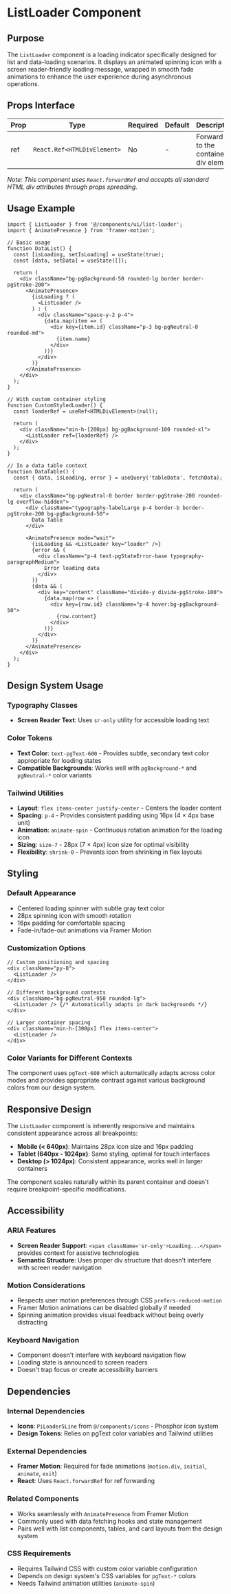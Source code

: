 # ListLoader Component

## Purpose

The `ListLoader` component is a loading indicator specifically designed for list and data-loading scenarios. It displays an animated spinning icon with a screen reader-friendly loading message, wrapped in smooth fade animations to enhance the user experience during asynchronous operations.

## Props Interface

| Prop | Type | Required | Default | Description |
|------|------|----------|---------|-------------|
| ref | `React.Ref<HTMLDivElement>` | No | - | Forward ref to the container div element |

*Note: This component uses `React.forwardRef` and accepts all standard HTML div attributes through props spreading.*

## Usage Example

```tsx
import { ListLoader } from '@/components/ui/list-loader';
import { AnimatePresence } from 'framer-motion';

// Basic usage
function DataList() {
  const [isLoading, setIsLoading] = useState(true);
  const [data, setData] = useState([]);

  return (
    <div className="bg-pgBackground-50 rounded-lg border border-pgStroke-200">
      <AnimatePresence>
        {isLoading ? (
          <ListLoader />
        ) : (
          <div className="space-y-2 p-4">
            {data.map(item => (
              <div key={item.id} className="p-3 bg-pgNeutral-0 rounded-md">
                {item.name}
              </div>
            ))}
          </div>
        )}
      </AnimatePresence>
    </div>
  );
}

// With custom container styling
function CustomStyledLoader() {
  const loaderRef = useRef<HTMLDivElement>(null);

  return (
    <div className="min-h-[200px] bg-pgBackground-100 rounded-xl">
      <ListLoader ref={loaderRef} />
    </div>
  );
}

// In a data table context
function DataTable() {
  const { data, isLoading, error } = useQuery('tableData', fetchData);

  return (
    <div className="bg-pgNeutral-0 border border-pgStroke-200 rounded-lg overflow-hidden">
      <div className="typography-labelLarge p-4 border-b border-pgStroke-200 bg-pgBackground-50">
        Data Table
      </div>
      
      <AnimatePresence mode="wait">
        {isLoading && <ListLoader key="loader" />}
        {error && (
          <div className="p-4 text-pgStateError-base typography-paragraphMedium">
            Error loading data
          </div>
        )}
        {data && (
          <div key="content" className="divide-y divide-pgStroke-100">
            {data.map(row => (
              <div key={row.id} className="p-4 hover:bg-pgBackground-50">
                {row.content}
              </div>
            ))}
          </div>
        )}
      </AnimatePresence>
    </div>
  );
}
```

## Design System Usage

### Typography Classes
- **Screen Reader Text**: Uses `sr-only` utility for accessible loading text

### Color Tokens
- **Text Color**: `text-pgText-600` - Provides subtle, secondary text color appropriate for loading states
- **Compatible Backgrounds**: Works well with `pgBackground-*` and `pgNeutral-*` color variants

### Tailwind Utilities
- **Layout**: `flex items-center justify-center` - Centers the loader content
- **Spacing**: `p-4` - Provides consistent padding using 16px (4 × 4px base unit)
- **Animation**: `animate-spin` - Continuous rotation animation for the loading icon
- **Sizing**: `size-7` - 28px (7 × 4px) icon size for optimal visibility
- **Flexibility**: `shrink-0` - Prevents icon from shrinking in flex layouts

## Styling

### Default Appearance
- Centered loading spinner with subtle gray text color
- 28px spinning icon with smooth rotation
- 16px padding for comfortable spacing
- Fade-in/fade-out animations via Framer Motion

### Customization Options

```tsx
// Custom positioning and spacing
<div className="py-8">
  <ListLoader />
</div>

// Different background contexts
<div className="bg-pgNeutral-950 rounded-lg">
  <ListLoader /> {/* Automatically adapts in dark backgrounds */}
</div>

// Larger container spacing
<div className="min-h-[300px] flex items-center">
  <ListLoader />
</div>
```

### Color Variants for Different Contexts

The component uses `pgText-600` which automatically adapts across color modes and provides appropriate contrast against various background colors from our design system.

## Responsive Design

The `ListLoader` component is inherently responsive and maintains consistent appearance across all breakpoints:

- **Mobile (< 640px)**: Maintains 28px icon size and 16px padding
- **Tablet (640px - 1024px)**: Same styling, optimal for touch interfaces
- **Desktop (> 1024px)**: Consistent appearance, works well in larger containers

The component scales naturally within its parent container and doesn't require breakpoint-specific modifications.

## Accessibility

### ARIA Features
- **Screen Reader Support**: `<span className='sr-only'>Loading...</span>` provides context for assistive technologies
- **Semantic Structure**: Uses proper div structure that doesn't interfere with screen reader navigation

### Motion Considerations
- Respects user motion preferences through CSS `prefers-reduced-motion`
- Framer Motion animations can be disabled globally if needed
- Spinning animation provides visual feedback without being overly distracting

### Keyboard Navigation
- Component doesn't interfere with keyboard navigation flow
- Loading state is announced to screen readers
- Doesn't trap focus or create accessibility barriers

## Dependencies

### Internal Dependencies
- **Icons**: `PiLoader5Line` from `@/components/icons` - Phosphor icon system
- **Design Tokens**: Relies on pgText color variables and Tailwind utilities

### External Dependencies
- **Framer Motion**: Required for fade animations (`motion.div`, `initial`, `animate`, `exit`)
- **React**: Uses `React.forwardRef` for ref forwarding

### Related Components
- Works seamlessly with `AnimatePresence` from Framer Motion
- Commonly used with data fetching hooks and state management
- Pairs well with list components, tables, and card layouts from the design system

### CSS Requirements
- Requires Tailwind CSS with custom color variable configuration
- Depends on design system's CSS variables for `pgText-*` colors
- Needs Tailwind animation utilities (`animate-spin`)